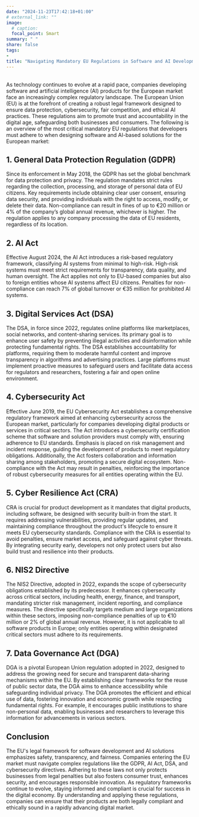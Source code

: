 ```yaml
---
date: "2024-11-23T17:42:18+01:00"
# external_link: ""
image:
  # caption: 
  focal_point: Smart
summary: " "
share: false
tags:
- 
title: "Navigating Mandatory EU Regulations in Software and AI Development"
---
```

<br />
As technology continues to evolve at a rapid pace, companies developing software and artificial intelligence (AI) products for the European market face an increasingly complex regulatory landscape. The European Union (EU) is at the forefront of creating a robust legal framework designed to ensure data protection, cybersecurity, fair competition, and ethical AI practices. These regulations aim to promote trust and accountability in the digital age, safeguarding both businesses and consumers.
The following is an overview of the most critical mandatory EU regulations that developers must adhere to when designing software and AI-based solutions for the European market:
<br />

## 1. General Data Protection Regulation (GDPR)
Since its enforcement in May 2018, the GDPR has set the global benchmark for data protection and privacy. The regulation mandates strict rules regarding the collection, processing, and storage of personal data of EU citizens. Key requirements include obtaining clear user consent, ensuring data security, and providing individuals with the right to access, modify, or delete their data. Non-compliance can result in fines of up to €20 million or 4% of the company’s global annual revenue, whichever is higher. The regulation applies to any company processing the data of EU residents, regardless of its location.

## 2. AI Act
Effective August 2024, the AI Act introduces a risk-based regulatory framework, classifying AI systems from minimal to high-risk. High-risk systems must meet strict requirements for transparency, data quality, and human oversight. The Act applies not only to EU-based companies but also to foreign entities whose AI systems affect EU citizens. Penalties for non-compliance can reach 7% of global turnover or €35 million for prohibited AI systems.

## 3. Digital Services Act (DSA)
The DSA, in force since 2022, regulates online platforms like marketplaces, social networks, and content-sharing services. Its primary goal is to enhance user safety by preventing illegal activities and disinformation while protecting fundamental rights. The DSA establishes accountability for platforms, requiring them to moderate harmful content and improve transparency in algorithms and advertising practices. Large platforms must implement proactive measures to safeguard users and facilitate data access for regulators and researchers, fostering a fair and open online environment.

## 4. Cybersecurity Act
Effective June 2019, the EU Cybersecurity Act establishes a comprehensive regulatory framework aimed at enhancing cybersecurity across the European market, particularly for companies developing digital products or services in critical sectors. The Act introduces a cybersecurity certification scheme that software and solution providers must comply with, ensuring adherence to EU standards. Emphasis is placed on risk management and incident response, guiding the development of products to meet regulatory obligations. Additionally, the Act fosters collaboration and information sharing among stakeholders, promoting a secure digital ecosystem. Non-compliance with the Act may result in penalties, reinforcing the importance of robust cybersecurity measures for all entities operating within the EU.


## 5. Cyber Resilience Act (CRA)
CRA is crucial for product development as it mandates that digital products, including software, be designed with security built-in from the start. It requires addressing vulnerabilities, providing regular updates, and maintaining compliance throughout the product's lifecycle to ensure it meets EU cybersecurity standards. Compliance with the CRA is essential to avoid penalties, ensure market access, and safeguard against cyber threats. By integrating security early, developers not only protect users but also build trust and resilience into their products.


## 6. NIS2 Directive
The NIS2 Directive, adopted in 2022, expands the scope of cybersecurity obligations established by its predecessor. It enhances cybersecurity across critical sectors, including health, energy, finance, and transport, mandating stricter risk management, incident reporting, and compliance measures. The directive specifically targets medium and large organizations within these sectors, imposing non-compliance penalties of up to €10 million or 2% of global annual revenue. However, it is not applicable to all software products in Europe; only entities operating within designated critical sectors must adhere to its requirements.


## 7. Data Governance Act (DGA)
DGA is a pivotal European Union regulation adopted in 2022, designed to address the growing need for secure and transparent data-sharing mechanisms within the EU. By establishing clear frameworks for the reuse of public sector data, the DGA aims to enhance accessibility while safeguarding individual privacy. The DGA promotes the efficient and ethical use of data, fostering innovation and economic growth while respecting fundamental rights. For example, it encourages public institutions to share non-personal data, enabling businesses and researchers to leverage this information for advancements in various sectors.


## Conclusion

The EU's legal framework for software development and AI solutions emphasizes safety, transparency, and fairness. Companies entering the EU market must navigate complex regulations like the GDPR, AI Act, DSA, and cybersecurity directives. Adhering to these laws not only protects businesses from legal penalties but also fosters consumer trust, enhances security, and encourages responsible innovation. As regulatory frameworks continue to evolve, staying informed and compliant is crucial for success in the digital economy.
By understanding and applying these regulations, companies can ensure that their products are both legally compliant and ethically sound in a rapidly advancing digital market.


<!---dummy comment to unindent the next line)-->